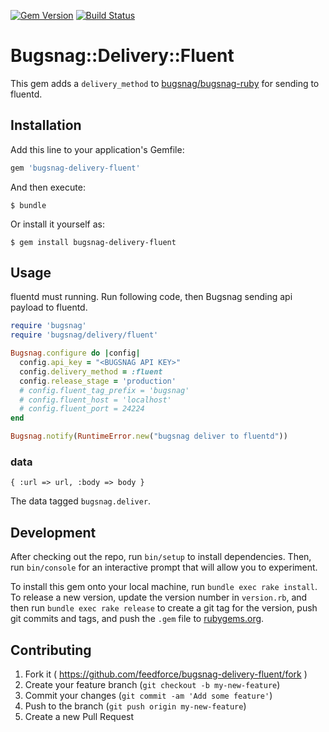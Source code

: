 [![Gem Version](https://badge.fury.io/rb/bugsnag-delivery-fluent.svg)](http://badge.fury.io/rb/bugsnag-delivery-fluent)
[![Build Status](https://travis-ci.org/feedforce/bugsnag-delivery-fluent.svg?branch=master)](https://travis-ci.org/feedforce/bugsnag-delivery-fluent)

# Bugsnag::Delivery::Fluent

This gem adds a `delivery_method` to [bugsnag/bugsnag-ruby](https://github.com/bugsnag/bugsnag-ruby) for sending to fluentd.

## Installation

Add this line to your application's Gemfile:

```ruby
gem 'bugsnag-delivery-fluent'
```

And then execute:

    $ bundle

Or install it yourself as:

    $ gem install bugsnag-delivery-fluent

## Usage

fluentd must running. Run following code, then Bugsnag sending api payload to fluentd.

```ruby
require 'bugsnag'
require 'bugsnag/delivery/fluent'

Bugsnag.configure do |config|
  config.api_key = "<BUGSNAG API KEY>"
  config.delivery_method = :fluent
  config.release_stage = 'production'
  # config.fluent_tag_prefix = 'bugsnag'
  # config.fluent_host = 'localhost'
  # config.fluent_port = 24224
end

Bugsnag.notify(RuntimeError.new("bugsnag deliver to fluentd"))
```

### data

```
{ :url => url, :body => body }
```

The data tagged `bugsnag.deliver`.

## Development

After checking out the repo, run `bin/setup` to install dependencies. Then, run `bin/console` for an interactive prompt that will allow you to experiment.

To install this gem onto your local machine, run `bundle exec rake install`. To release a new version, update the version number in `version.rb`, and then run `bundle exec rake release` to create a git tag for the version, push git commits and tags, and push the `.gem` file to [rubygems.org](https://rubygems.org).

## Contributing

1. Fork it ( https://github.com/feedforce/bugsnag-delivery-fluent/fork )
2. Create your feature branch (`git checkout -b my-new-feature`)
3. Commit your changes (`git commit -am 'Add some feature'`)
4. Push to the branch (`git push origin my-new-feature`)
5. Create a new Pull Request
